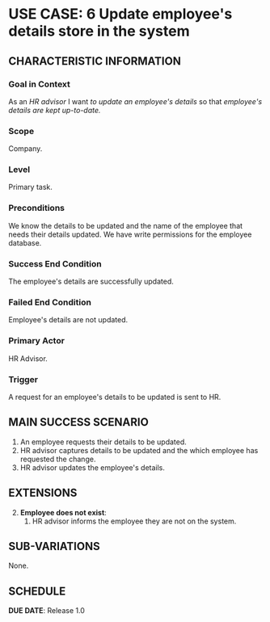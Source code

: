 # USE CASE: 6 Update employee's details store in the system

## CHARACTERISTIC INFORMATION

### Goal in Context

As an *HR advisor* I want *to update an employee's details* so that *employee's details are kept up-to-date.*

### Scope

Company.

### Level

Primary task.

### Preconditions

We know the details to be updated and the name of the employee that needs their details updated.  We have write permissions for the employee database.

### Success End Condition

The employee's details are successfully updated.

### Failed End Condition

Employee's details are not updated.

### Primary Actor

HR Advisor.

### Trigger

A request for an employee's details to be updated is sent to HR.

## MAIN SUCCESS SCENARIO

1. An employee requests their details to be updated.
2. HR advisor captures details to be updated and the which employee has requested the change.
3. HR advisor updates the employee's details.

## EXTENSIONS

2. **Employee does not exist**:
    1. HR advisor informs the employee they are not on the system.

## SUB-VARIATIONS

None.

## SCHEDULE

**DUE DATE**: Release 1.0
